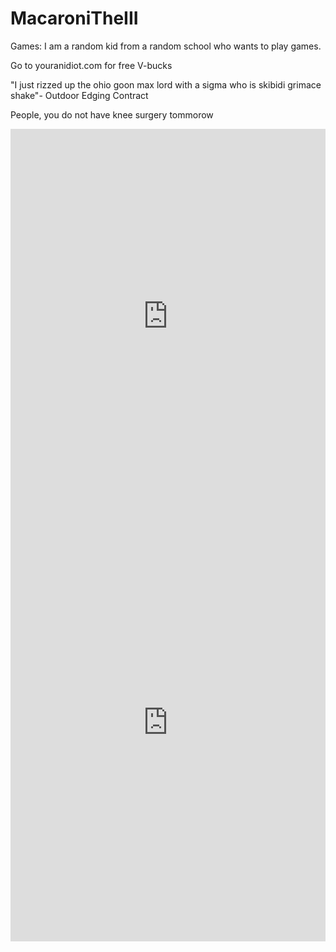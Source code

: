 # MacaroniTheIII
Games:
I am a random kid from a random school who wants to play games.


Go to youranidiot.com for free V-bucks


"I just rizzed up the ohio goon max lord with a sigma who is skibidi grimace shake"- Outdoor Edging Contract


People, you do not have knee surgery tommorow


<iframe src="https://snakegame.org/" width="100%" height="600" frameborder="0" scrolling="no"></iframe>


<iframe src="https://eaglercraft.com/mc/1.8.8/" width="100%" height="700" frameborder="0" scrolling="no"></iframe>
